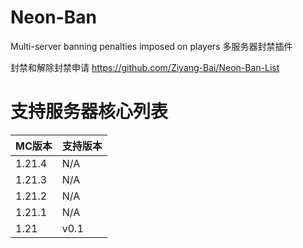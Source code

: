 # Neon-Ban
Multi-server banning penalties imposed on players
多服务器封禁插件

封禁和解除封禁申请 https://github.com/Ziyang-Bai/Neon-Ban-List

# 支持服务器核心列表
|MC版本|支持版本|
|--------|-------|
|1.21.4|N/A|
|1.21.3|N/A|
|1.21.2|N/A|
|1.21.1|N/A|
|1.21|v0.1|
